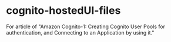 # cognito-hostedUI-files
For article of "Amazon Cognito-1: Creating Cognito User Pools for authentication, and Connecting to an Application by using it."

